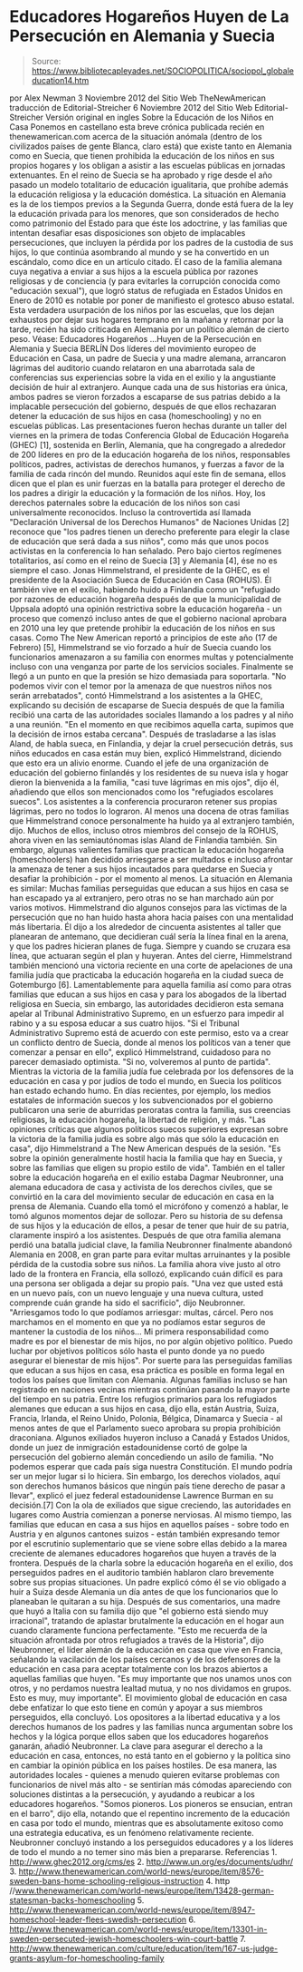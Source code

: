 # Educadores Hogareños Huyen de La Persecución en Alemania y Suecia

> Source: https://www.bibliotecapleyades.net/SOCIOPOLITICA/sociopol_globaleducation14.htm

por Alex Newman
3 Noviembre 2012
del Sitio Web
TheNewAmerican
traducción de Editorial-Streicher
6 Noviembre 2012
del Sitio Web
Editorial-Streicher
Versión original en ingles
Sobre la Educación de los Niños en Casa
Ponemos en castellano esta breve crónica publicada recién en
thenewamerican.com acerca de la situación anómala (dentro de los civilizados
países de gente Blanca, claro está) que existe
tanto en Alemania como en Suecia, que tienen prohibida la educación de los
niños en sus propios hogares y los obligan a asistir a las escuelas públicas
en jornadas extenuantes.
En el reino de Suecia se ha aprobado y rige desde
el año pasado un modelo totalitario de educación igualitaria, que prohíbe
además la educación religiosa y la educación doméstica.
La situación en
Alemania es la de los tiempos previos a la Segunda Guerra, donde está fuera
de la ley la educación privada para los menores, que son considerados de
hecho como patrimonio del Estado para que éste los adoctrine, y las familias
que intentan desafiar esas disposiciones son objeto de implacables
persecuciones, que incluyen la pérdida por los padres de la custodia de sus
hijos, lo que continúa asombrando al mundo y se ha convertido en un
escándalo, como dice en un artículo citado.
El caso de la familia alemana
cuya negativa a enviar a sus hijos a la escuela pública por razones
religiosas y de conciencia (y para evitarles la corrupción conocida como "educación
sexual"), que logró status de refugiada en Estados Unidos en Enero de 2010
es notable por poner de manifiesto el grotesco abuso estatal.
Esta verdadera
usurpación de los niños por las escuelas, que los dejan exhaustos por dejar
sus hogares temprano en la mañana y retornar por la tarde, recién ha sido
criticada en Alemania por un político alemán de cierto peso.
Véase:
Educadores Hogareños
...Huyen de la Persecución en Alemania y Suecia
BERLÍN
Dos líderes del movimiento europeo de Educación en Casa, un padre
de Suecia y una madre alemana, arrancaron lágrimas del auditorio cuando
relataron en una abarrotada sala de conferencias sus experiencias sobre la
vida en el exilio y la angustiante decisión de huir al extranjero.
Aunque
cada una de sus historias era única, ambos padres se vieron forzados a
escaparse de sus patrias debido a la implacable persecución del gobierno,
después de que ellos rechazaran detener la educación de sus hijos en casa
(homeschooling) y no en escuelas públicas.
Las presentaciones fueron hechas durante un taller del viernes en la primera
de todas Conferencia Global de Educación Hogareña (GHEC) [1], sostenida en
Berlín, Alemania, que ha congregado a alrededor de 200 líderes en pro de la
educación hogareña de los niños, responsables políticos, padres, activistas
de derechos humanos, y fuerzas a favor de la familia de cada rincón del
mundo.
Reunidos aquí este fin de semana, ellos dicen que el plan es unir
fuerzas en la batalla para proteger el derecho de los padres a dirigir la
educación y la formación de los niños.
Hoy, los derechos paternales sobre la educación de los niños son casi
universalmente reconocidos. Incluso la controvertida así llamada "Declaración
Universal de los Derechos Humanos" de Naciones Unidas [2] reconoce que "los
padres tienen un derecho preferente para elegir la clase de educación que
será dada a sus niños", como más que unos pocos activistas en la conferencia
lo han señalado.
Pero bajo ciertos regímenes totalitarios, así como en el
reino de Suecia [3] y Alemania [4], ése no es siempre el caso.
Jonas Himmelstrand, el presidente de la GHEC, es el presidente de la
Asociación Sueca de Educación en Casa (ROHUS).
Él también vive en el exilio,
habiendo huido a Finlandia como un "refugiado por razones de educación
hogareña después de que la municipalidad de Uppsala adoptó una opinión
restrictiva sobre la educación hogareña - un proceso que comenzó incluso
antes de que el gobierno nacional aprobara en 2010 una ley que pretende
prohibir la educación de los niños en sus casas.
Como The New American reportó a principios de este año (17 de Febrero) [5], Himmelstrand se vio forzado a huír de Suecia cuando los funcionarios
amenazaron a su familia con enormes multas y potencialmente incluso con una
venganza por parte de los servicios sociales.
Finalmente se llegó a un punto
en que la presión se hizo demasiada para soportarla.
"No podemos vivir con el temor por la amenaza de que nuestros niños nos
serán arrebatados", contó Himmelstrand a los asistentes a la GHEC,
explicando su decisión de escaparse de Suecia después de que la familia
recibió una carta de las autoridades sociales llamando a los padres y al
niño a una reunión.
"En el momento en que recibimos aquella carta, supimos
que la decisión de irnos estaba cercana".
Después de trasladarse a las islas Aland, de habla sueca, en Finlandia, y
dejar la cruel persecución detrás, sus niños educados en casa están muy bien,
explicó Himmelstrand, diciendo que esto era un alivio enorme.
Cuando el jefe
de una organización de educación del gobierno finlandés y los residentes de
su nueva isla y hogar dieron la bienvenida a la familia, "casi tuve lágrimas
en mis ojos", dijo él, añadiendo que ellos son mencionados como los "refugiados
escolares suecos".
Los asistentes a la conferencia procuraron retener sus
propias lágrimas, pero no todos lo lograron.
Al menos una docena de otras familias que Himmelstrand conoce personalmente
ha huido ya al extranjero también, dijo. Muchos de ellos, incluso otros
miembros del consejo de la ROHUS, ahora viven en las semiautónomas islas
Aland de Finlandia también.
Sin embargo, algunas valientes familias que
practican
la educación hogareña (homeschoolers) han decidido arriesgarse a
ser multados e incluso afrontar la amenaza de tener a sus hijos incautados
para quedarse en Suecia y desafiar la prohibición - por el momento al menos.
La situación en Alemania es similar:
Muchas familias perseguidas que educan
a sus hijos en casa se han escapado ya al extranjero, pero otras no se han
marchado aún por varios motivos.
Himmelstrand dio algunos consejos para las
víctimas de la persecución que no han huido hasta ahora hacia países con una
mentalidad más libertaria.
Él dijo a los alrededor de cincuenta asistentes
al taller que planearan de antemano, que decidieran cuál sería la línea
final en la arena, y que los padres hicieran planes de fuga. Siempre y
cuando se cruzara esa línea, que actuaran según el plan y huyeran.
Antes del cierre, Himmelstrand también mencionó una victoria reciente en una
corte de apelaciones de una familia judía que practicaba la educación
hogareña en la ciudad sueca de Gotemburgo [6].
Lamentablemente para aquella
familia así como para otras familias que educan a sus hijos en casa y para
los abogados de la libertad religiosa en Suecia, sin embargo, las
autoridades decidieron esta semana apelar al Tribunal Administrativo Supremo,
en un esfuerzo para impedir al rabino y a su esposa educar a sus cuatro
hijos.
"Si el Tribunal Administrativo Supremo está de acuerdo con este permiso,
esto va a crear un conflicto dentro de Suecia, donde al menos los políticos
van a tener que comenzar a pensar en ello", explicó Himmelstrand, cuidadoso
para no parecer demasiado optimista. "Si no, volveremos al punto de partida".
Mientras la victoria de la familia judía fue celebrada por los defensores de
la educación en casa y por judíos de todo el mundo, en Suecia los políticos
han estado echando humo.
En días recientes, por ejemplo, los medios
estatales de información suecos y los subvencionados por el gobierno
publicaron una serie de aburridas peroratas contra la familia, sus creencias
religiosas, la educación hogareña, la libertad de religión, y más.
"Las opiniones críticas que algunos políticos suecos superiores expresan
sobre la victoria de la familia judía es sobre algo más que sólo la
educación en casa", dijo Himmelstrand a The New American después de la
sesión.
"Es sobre la opinión generalmente hostil hacia la familia que hay en
Suecia, y sobre las familias que eligen su propio estilo de vida".
También en el taller sobre la educación hogareña en el exilio estaba
Dagmar Neubronner, una alemana educadora de casa y activista de los derechos
civiles, que se convirtió en la cara del movimiento secular de educación en
casa en la prensa de Alemania.
Cuando ella tomó el micrófono y comenzó a
hablar, le tomó algunos momentos dejar de sollozar. Pero su historia de su
defensa de sus hijos y la educación de ellos, a pesar de tener que huir de
su patria, claramente inspiró a los asistentes.
Después de que otra familia alemana perdió una batalla judicial clave, la
familia Neubronner finalmente abandonó Alemania en 2008, en gran parte para
evitar multas arruinantes y la posible pérdida de la custodia sobre sus
niños.
La familia ahora vive justo al otro lado de la frontera en Francia,
ella sollozó, explicando cuán difícil es para una persona ser obligada a
dejar su propio país.
"Una vez que usted está en un nuevo país, con un nuevo lenguaje y una nueva
cultura, usted comprende cuán grande ha sido el sacrificio", dijo Neubronner.
"Arriesgamos todo lo que podíamos arriesgar: multas, cárcel. Pero nos
marchamos en el momento en que ya no podíamos estar seguros de mantener la
custodia de los niños... Mi primera responsabilidad como madre es por el
bienestar de mis hijos, no por algún objetivo político. Puedo luchar por
objetivos políticos sólo hasta el punto donde ya no puedo asegurar el
bienestar de mis hijos".
Por suerte para las perseguidas familias que educan a sus hijos en casa, esa
práctica es posible en forma legal en todos los países que limitan con
Alemania.
Algunas familias incluso se han registrado en naciones vecinas
mientras continúan pasando la mayor parte del tiempo en su patria.
Entre los
refugios primarios para los refugiados alemanes que educan a sus hijos en
casa, dijo ella, están Austria, Suiza, Francia, Irlanda, el Reino Unido,
Polonia, Bélgica, Dinamarca y Suecia - al menos antes de que el Parlamento
sueco aprobara su propia prohibición draconiana.
Algunos exiliados huyeron incluso a Canadá y Estados Unidos, donde un juez
de inmigración estadounidense cortó de golpe la persecución del gobierno
alemán concediendo un asilo de familia.
"No podemos esperar que cada país
siga nuestra Constitución. El mundo podría ser un mejor lugar si lo hiciera.
Sin embargo, los derechos violados, aquí son derechos humanos básicos que
ningún país tiene derecho de pasar a llevar", explicó el juez federal
estadounidense Lawrence Burman en su decisión.[7]
Con la ola de exiliados que sigue creciendo, las autoridades en lugares como
Austria comienzan a ponerse nerviosas.
Al mismo tiempo, las familias que
educan en casa a sus hijos en aquellos países - sobre todo en Austria y en
algunos cantones suizos - están también expresando temor por el escrutinio
suplementario que se viene sobre ellas debido a la marea creciente de
alemanes educadores hogareños que huyen a través de la frontera.
Después de la charla sobre la educación hogareña en el exilio, dos
perseguidos padres en el auditorio también hablaron claro brevemente sobre
sus propias situaciones. Un padre explicó cómo él se vio obligado a huir a
Suiza desde Alemania un día antes de que los funcionarios que lo planeaban
le quitaran a su hija.
Después de sus comentarios, una madre que huyó a
Italia con su familia dijo que "el gobierno está siendo muy irracional",
tratando de aplastar brutalmente la educación en el hogar aun cuando
claramente funciona perfectamente.
"Esto me recuerda de la situación afrontada por otros refugiados a través de
la Historia", dijo Neubronner, el líder alemán de la educación en casa que
vive en Francia, señalando la vacilación de los países cercanos y de los
defensores de la educación en casa para aceptar totalmente con los brazos
abiertos a aquellas familias que huyen.
"Es muy importante que nos unamos
unos con otros, y no perdamos nuestra lealtad mutua, y no nos dividamos en
grupos. Esto es muy, muy importante".
El movimiento global de educación en
casa debe enfatizar lo que esto tiene en común y apoyar a sus miembros
perseguidos, ella concluyó.
Los opositores a la libertad educativa y a los derechos humanos de los
padres y las familias nunca argumentan sobre los hechos y la lógica porque
ellos saben que los educadores hogareños ganarán, añadió Neubronner. La
clave para asegurar el derecho a la educación en casa, entonces, no está
tanto en el gobierno y la política sino en cambiar la opinión pública en los
países hostiles.
De esa manera, las autoridades locales - quienes a menudo
quieren evitarse problemas con funcionarios de nivel más alto - se sentirían
más cómodas apareciendo con soluciones distintas a la persecución, y
ayudando a reubicar a los educadores hogareños.
"Somos pioneros. Los pioneros se ensucian, entran en el barro", dijo ella,
notando que el repentino incremento de la educación en casa por todo el
mundo, mientras que es absolutamente exitoso como una estrategia educativa,
es un fenómeno relativamente reciente.
Neubronner concluyó instando a los
perseguidos educadores y a los líderes de todo el mundo a no temer sino más
bien a prepararse.
Referencias
1.
http://www.ghec2012.org/cms/es
2.
http://www.un.org/es/documents/udhr/
3.
http://www.thenewamerican.com/world-news/europe/item/8576-sweden-bans-home-schooling-religious-instruction
4.
http //www.thenewamerican.com/world-news/europe/item/13428-german-statesman-backs-homeschooling
5.
http://www.thenewamerican.com/world-news/europe/item/8947-homeschool-leader-flees-swedish-persecution
6.
http://www.thenewamerican.com/world-news/europe/item/13301-in-sweden-persecuted-jewish-homeschoolers-win-court-battle
7.
http://www.thenewamerican.com/culture/education/item/167-us-judge-grants-asylum-for-homeschooling-family
